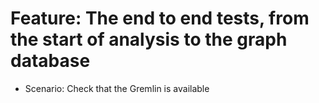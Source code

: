 # Feature: The end to end tests, from the start of analysis to the graph database
- Scenario: Check that the Gremlin is available
